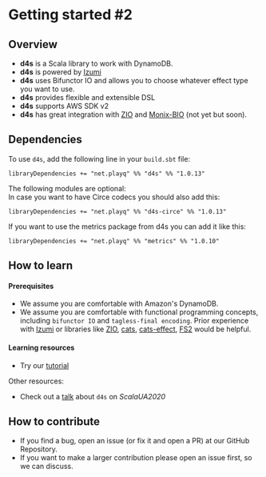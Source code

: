 # Getting started #2

## Overview
+ __d4s__ is a Scala library to work with DynamoDB.
+ __d4s__ is powered by [Izumi](https://izumi.7mind.io/latest/release/doc/index.html)
+ __d4s__ uses Bifunctor IO and allows you to choose whatever effect type you want to use.
+ __d4s__ provides flexible and extensible DSL 
+ __d4s__ supports AWS SDK v2
+ __d4s__ has great integration with [ZIO](https://zio.dev/) and [Monix-BIO](https://bio.monix.io/) (not yet but soon).

## Dependencies

To use `d4s`, add the following line in your `build.sbt` file:
```
libraryDependencies += "net.playq" %% "d4s" %% "1.0.13"
```

The following modules are optional:<br/>
In case you want to have Circe codecs you should also add this:
```
libraryDependencies += "net.playq" %% "d4s-circe" %% "1.0.13"
```
If you want to use the metrics package from d4s you can add it like this:
```
libraryDependencies += "net.playq" %% "metrics" %% "1.0.10"
```

## How to learn

#### Prerequisites
+ We assume you are comfortable with Amazon's DynamoDB.
+ We assume you are comfortable with functional programming concepts, including `bifunctor IO` and `tagless-final encoding`.
  Prior experience with [Izumi](https://izumi.7mind.io/latest/release/doc/index.html) or libraries like [ZIO](https://zio.dev/), [cats](https://typelevel.org/cats/), [cats-effect](https://typelevel.org/cats-effect/),
  [FS2](https://fs2.io/) would be helpful.

#### Learning resources
+ Try our [tutorial](tutorial.md)

Other resources:
+ Check out a [talk](https://www.youtube.com/watch?v=SGlQhN8CMIs&t=6s) about `d4s` on _ScalaUA2020_

## How to contribute
+ If you find a bug, open an issue (or fix it and open a PR) at our GitHub Repository.
+ If you want to make a larger contribution please open an issue first, so we can discuss.
